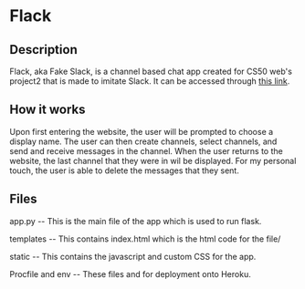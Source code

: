 # Flack

## Description
Flack, aka Fake Slack, is a channel based chat app created for CS50 web's project2 that is made to imitate Slack. It can be accessed through [this link](https://meganytan-flack.herokuapp.com/). 

## How it works
Upon first entering the website, the user will be prompted to choose a display name. The user can then create channels, select channels, and send and receive messages in the channel. When the user returns to the website, the last channel that they were in wil be displayed. For my personal touch, the user is able to delete the messages that they sent.

## Files
app.py -- This is the main file of the app which is used to run flask.

templates -- This contains index.html which is the html code for the file/

static -- This contains the javascript and custom CSS for the app.

Procfile and env -- These files and for deployment onto Heroku.
